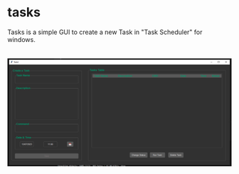 # tasks

Tasks is a simple GUI to create a new Task in "Task Scheduler" for windows. 
<br>
<br>
<br>
![Alt text](https://github.com/Alpha-Centauri-00/tasks/blob/main/updated_task.png)

